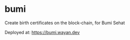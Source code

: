 # bumi
Create birth certificates on the block-chain, for Bumi Sehat

Deployed at: https://bumi.wayan.dev
